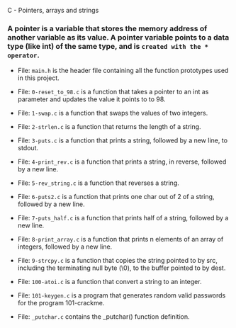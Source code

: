  C - Pointers, arrays and strings

### A pointer is a variable that stores the memory address of another variable as its value. A pointer variable points to a data type (like int) of the same type, and is `created with the * operator`.

- File: `main.h` is the header file containing all the function prototypes used in this project.

- File: `0-reset_to_98.c` is a function that takes a pointer to an int as parameter and updates the value it points to to 98.

- File: `1-swap.c` is a function that swaps the values of two integers.

- File: `2-strlen.c` is a function that returns the length of a string.

- File: `3-puts.c` is a function that prints a string, followed by a new line, to stdout.

- File: `4-print_rev.c` is a function that prints a string, in reverse, followed by a new line.

- File: `5-rev_string.c` is a function that reverses a string.

- File: `6-puts2.c` is a function that prints one char out of 2 of a string, followed by a new line.

- File: `7-puts_half.c` is a function that prints half of a string, followed by a new line.

- File: `8-print_array.c` is a function that prints n elements of an array of integers, followed by a new line.

- File: `9-strcpy.c` is a function that copies the string pointed to by src, including the terminating null byte (\0), to the buffer pointed to by dest.

- File: `100-atoi.c` is a function that convert a string to an integer.

- File: `101-keygen.c` is a program that generates random valid passwords for the program 101-crackme.

- File: `_putchar.c` contains the _putchar() function definition.
